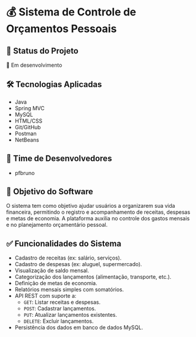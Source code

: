 # 💰 Sistema de Controle de Orçamentos Pessoais

## 📌 Status do Projeto
🚧 Em desenvolvimento

## 🛠 Tecnologias Aplicadas
- Java
- Spring MVC
- MySQL
- HTML/CSS
- Git/GitHub
- Postman
- NetBeans

## 👥 Time de Desenvolvedores
- pfbruno

## 🎯 Objetivo do Software
O sistema tem como objetivo ajudar usuários a organizarem sua vida financeira, permitindo o registro e acompanhamento de receitas, despesas e metas de economia. A plataforma auxilia no controle dos gastos mensais e no planejamento orçamentário pessoal.

## ✅ Funcionalidades do Sistema
- Cadastro de receitas (ex: salário, serviços).
- Cadastro de despesas (ex: aluguel, supermercado).
- Visualização de saldo mensal.
- Categorização dos lançamentos (alimentação, transporte, etc.).
- Definição de metas de economia.
- Relatórios mensais simples com somatórios.
- API REST com suporte a:
  - `GET`: Listar receitas e despesas.
  - `POST`: Cadastrar lançamentos.
  - `PUT`: Atualizar lançamentos existentes.
  - `DELETE`: Excluir lançamentos.
- Persistência dos dados em banco de dados MySQL.
